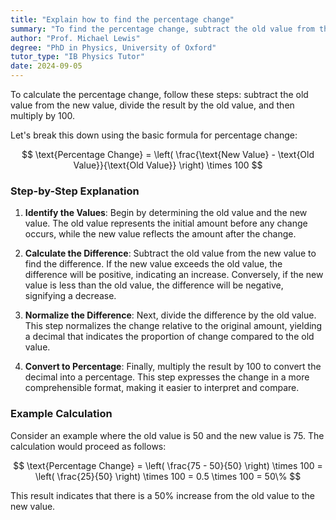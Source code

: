 ```yaml
---
title: "Explain how to find the percentage change"
summary: "To find the percentage change, subtract the old value from the new value, divide by the old value, then multiply by 100."
author: "Prof. Michael Lewis"
degree: "PhD in Physics, University of Oxford"
tutor_type: "IB Physics Tutor"
date: 2024-09-05
---
```


To calculate the percentage change, follow these steps: subtract the old value from the new value, divide the result by the old value, and then multiply by $100$.

Let's break this down using the basic formula for percentage change:

$$
\text{Percentage Change} = \left( \frac{\text{New Value} - \text{Old Value}}{\text{Old Value}} \right) \times 100
$$

### Step-by-Step Explanation

1. **Identify the Values**: Begin by determining the old value and the new value. The old value represents the initial amount before any change occurs, while the new value reflects the amount after the change.

2. **Calculate the Difference**: Subtract the old value from the new value to find the difference. If the new value exceeds the old value, the difference will be positive, indicating an increase. Conversely, if the new value is less than the old value, the difference will be negative, signifying a decrease.

3. **Normalize the Difference**: Next, divide the difference by the old value. This step normalizes the change relative to the original amount, yielding a decimal that indicates the proportion of change compared to the old value.

4. **Convert to Percentage**: Finally, multiply the result by $100$ to convert the decimal into a percentage. This step expresses the change in a more comprehensible format, making it easier to interpret and compare.

### Example Calculation

Consider an example where the old value is $50$ and the new value is $75$. The calculation would proceed as follows:

$$
\text{Percentage Change} = \left( \frac{75 - 50}{50} \right) \times 100 = \left( \frac{25}{50} \right) \times 100 = 0.5 \times 100 = 50\%
$$

This result indicates that there is a $50\%$ increase from the old value to the new value.
    